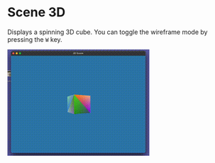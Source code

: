 # Scene 3D
Displays a spinning 3D cube. You can toggle the wireframe mode by pressing the `W` key.

![image](https://github.com/eliseydudin/opengl-practice/blob/main/images/scene3d.gif)

